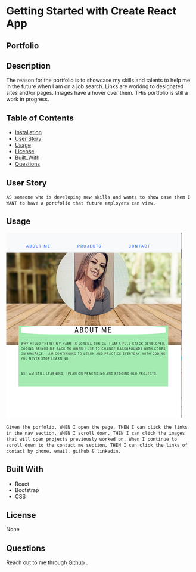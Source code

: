 # Getting Started with Create React App
## Portfolio

## Description

The reason for the portfolio is to showcase my skills and talents to help me in the future when I am on a job search.
Links are working to designated sites and/or pages. Images have a hover over them. THis portfolio is still a work in progress. 

## Table of Contents


 * [Installation](#installation)
 * [User Story](#user-story)
* [Usage](#usage)
 * [License](#license)
 * [Built_With](#built-with)
 * [Questions](#questions)
 

## User Story

```
AS someone who is developing new skills and wants to show case them I WANT to have a portfolio that future employers can view.
```

## Usage 

![profile](././src/assets/images/port.png)

```
Given the porfolio, WHEN I open the page, THEN I can click the links in the nav section. WHEN I scroll down, THEN I can click the images that will open projects previously worked on. When I continue to scroll down to the contact me section, THEN I can click the links of contact by phone, email, github & linkedin.
```

## Built With

* React
* Bootstrap
* CSS

## License 

None

## Questions
Reach out to me through [Github](www.github.com/lzvalentin) .